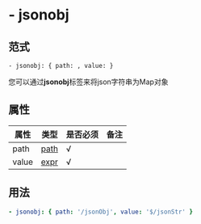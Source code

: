 # \- jsonobj

## 范式
```
- jsonobj: { path: , value: }
```
您可以通过**jsonobj**标签来将json字符串为Map对象

## 属性
| 属性 | 类型 | 是否必须 | 备注 |
|--------|--------|--------|--------|
|   path   | [path](datatype.md)  |  √ |   |
|   value   | [expr](datatype.md)  |  √ | |


## 用法
```yaml
- jsonobj: { path: '/jsonObj', value: '$/jsonStr' }
```